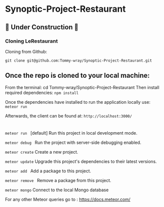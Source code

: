 # Synoptic-Project-Restaurant
## 🚧 Under Construction 🚧
### Cloning LeRestaurant
Cloning from Github:

    git clone git@github.com:Tommy-wray/Synoptic-Project-Restaurant.git

## Once the repo is cloned to your local machine:

 From the terminal: cd Tommy-wray/Synoptic-Project-Restaurant
Then install required dependencies: 
```npm install``` 

Once the dependencies have installed to run the application locally use: 
```meteor run``` 

Afterwards, the client can be found at:
``` http://localhost:3000/ ```
#
``` meteor run  ```                          [default] Run this project in local development mode.

``` meteor debug  ```                        Run the project with server-side debugging enabled.

``` meteor create ```                        Create a new project.

``` meteor update ```                        Upgrade this project's dependencies to their latest versions.
 
``` meteor add  ```                         Add a package to this project.
   
``` meteor remove  ```                        Remove a package from this project.

``` meteor mongo ```                    Connect to the local Mongo database

For any other Meteor queries go to : https://docs.meteor.com/
